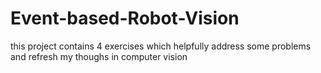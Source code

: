# Event-based-Robot-Vision
this project contains 4 exercises which helpfully address some problems and refresh my thoughs in computer vision
